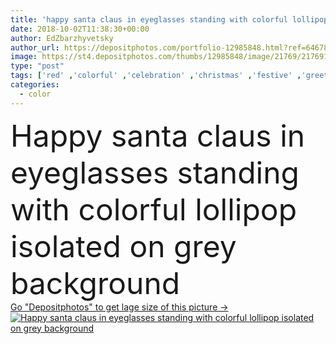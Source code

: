 ```yaml
---
title: 'happy santa claus in eyeglasses standing with colorful lollipop isolated on grey background '
date: 2018-10-02T11:38:30+00:00
author: EdZbarzhyvetsky
author_url: https://depositphotos.com/portfolio-12985848.html?ref=64678756
image: https://st4.depositphotos.com/thumbs/12985848/image/21769/217691372/api_thumb_450.jpg?forcejpeg=true
type: "post"
tags: ['red' ,'colorful' ,'celebration' ,'christmas' ,'festive' ,'greeting' ,'happy' ,'holiday' ,'xmas' ,'person' ,'celebrate' ,'seasonal' ,'people' ,'tasty' ,'claus' ,'santa' ,'male' ,'man' ,'december' ,'winter' ,'beard' ,'nicholas' ,'lollipop' ,'traditional' ,'eyeglasses' ,'costume' ,'wintertime' ,'suspenders' ,'bearded' ,'copy space' ,'New Year' ,'Studio Shot' ,'merry christmas' ,'christmas eve' ,'santa claus' ,'isolated on grey' ]
categories: 
  - color
---
```

<div aling="center">
            <font size="60"> Happy santa claus in eyeglasses standing with colorful lollipop isolated on grey background</font>   
</div>
<div>
    <a href='https://st4.depositphotos.com/thumbs/12985848/image/21769/217691372/api_thumb_450.jpg?forcejpeg=true?ref=64678756' target=_blank > Go "Depositphotos" to get lage size of this picture ->
        <img href='https://st4.depositphotos.com/thumbs/12985848/image/21769/217691372/api_thumb_450.jpg?forcejpeg=true?ref=64678756' src='https://st4.depositphotos.com/12985848/21769/i/950/depositphotos_217691372-stock-photo-happy-santa-claus-eyeglasses-standing.jpg?forcejpeg=true' alt='Happy santa claus in eyeglasses standing with colorful lollipop isolated on grey background' >
    </a>
</div>
